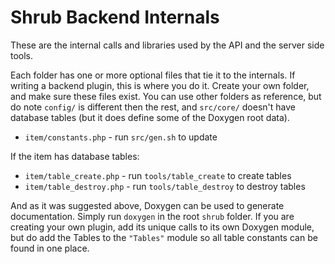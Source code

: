# Shrub Backend Internals
These are the internal calls and libraries used by the API and the server side tools.

Each folder has one or more optional files that tie it to the internals. If writing a backend plugin, this is where you do it. Create your own folder, and make sure these files exist. You can use other folders as reference, but do note `config/` is different then the rest, and `src/core/` doesn't have database tables (but it does define some of the Doxygen root data).

* `item/constants.php` - run `src/gen.sh` to update

If the item has database tables:

* `item/table_create.php` - run `tools/table_create` to create tables
* `item/table_destroy.php` - run `tools/table_destroy` to destroy tables

And as it was suggested above, Doxygen can be used to generate documentation. Simply run `doxygen` in the root `shrub` folder. If you are creating your own plugin, add its unique calls to its own Doxygen module, but do add the Tables to the `"Tables"` module so all table constants can be found in one place.
